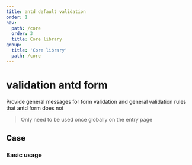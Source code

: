 ```yaml
---
title: antd default validation
order: 1
nav:
  path: /core
  order: 3
  title: Core library
group:
  title: 'Core library'
  path: /core
---
```


# validation antd form

Provide general messages for form validation and general validation rules that antd form does not

> Only need to be used once globally on the entry page

## Case

### Basic usage

<code src="../demos/validation.tsx" />
